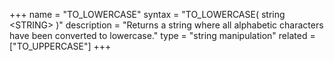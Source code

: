 +++
name = "TO_LOWERCASE"
syntax = "TO_LOWERCASE( string &lt;STRING&gt; )"
description = "Returns a string where all alphabetic characters have been converted to lowercase."
type = "string manipulation"
related = ["TO_UPPERCASE"]
+++

